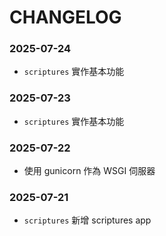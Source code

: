 # CHANGELOG

### 2025-07-24
- `scriptures` 實作基本功能

### 2025-07-23
- `scriptures` 實作基本功能

### 2025-07-22
- 使用 gunicorn 作為 WSGI 伺服器

### 2025-07-21
- `scriptures` 新增 scriptures app
